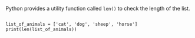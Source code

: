 Python provides a utility function called `len()` to check the length of the list.

<codeblock language="python" type="lesson">
<code>
list_of_animals = ['cat', 'dog', 'sheep', 'horse']
print(len(list_of_animals))
</code>
</codeblock>